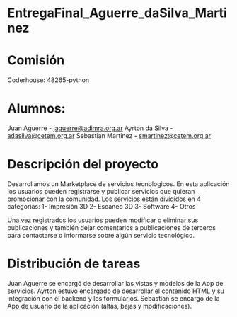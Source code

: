 # EntregaFinal_Aguerre_daSilva_Martinez

# Comisión 
Coderhouse: 48265-python

# Alumnos:
Juan Aguerre - jaguerre@adimra.org.ar
Ayrton da Silva - adasilva@cetem.org.ar
Sebastian Martinez - smartinez@cetem.org.ar

# Descripción del proyecto
Desarrollamos un Marketplace de servicios tecnologicos. En esta aplicación los usuarios pueden registrarse y publicar servicios que quieran promocionar con la comunidad.
Los servicios están divididos en 4 categorias:
1- Impresión 3D
2- Escaneo 3D
3- Software
4- Otros

Una vez registrados los usuarios pueden modificar o eliminar sus publicaciones y también dejar comentarios a publicaciones de terceros para contactarse o informarse sobre algún servicio tecnológico.

# Distribución de tareas
Juan Aguerre se encargó de desarrollar las vistas y modelos de la App de servicios.
Ayrton estuvo encargado de desarrollar el contenido HTML y su integración con el backend y los formularios.
Sebastian se encargó de la App de usuario de la aplicación (altas, bajas y modificaciones).